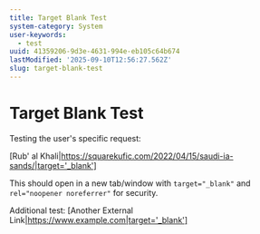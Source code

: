 ```yaml
---
title: Target Blank Test
system-category: System
user-keywords:
  - test
uuid: 41359206-9d3e-4631-994e-eb105c64b674
lastModified: '2025-09-10T12:56:27.562Z'
slug: target-blank-test
---
```


# Target Blank Test

Testing the user's specific request:

[Rub' al Khali|https://squarekufic.com/2022/04/15/saudi-ia-sands/|target='_blank']

This should open in a new tab/window with `target="_blank"` and `rel="noopener noreferrer"` for security.

Additional test:
[Another External Link|https://www.example.com|target='_blank']
